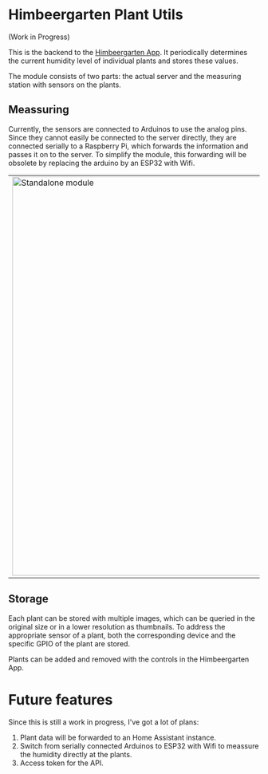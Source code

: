 # Himbeergarten Plant Utils
(Work in Progress)

This is the backend to the [Himbeergarten App](https://github.com/tobiasjungmann/Himbeergarten_App). It periodically determines the current humidity level of individual plants and stores these values.

The module consists of two parts: the actual server and the measuring station with sensors on the plants.

## Meassuring
Currently, the sensors are connected to Arduinos to use the analog pins. Since they cannot easily be connected to the server directly, 
they are connected serially to a Raspberry Pi, which forwards the information and passes it on to the server. 
To simplify the module, this forwarding will be obsolete by replacing the arduino by an ESP32 with Wifi.

|||
|-|-|
|<img width="800" alt="Standalone module" src="https://github.com/tobiasjungmann/Himbeergarten_RPi/assets/32565407/a4d60792-e4f5-49ff-a694-f93c2238e156">|<img width="800" alt="Module connected" src="https://github.com/tobiasjungmann/Himbeergarten_RPi/assets/32565407/e8b54cf4-5e56-46c6-901e-ac99a7814b03">|


## Storage
Each plant can be stored with multiple images, which can be queried in the original size or in a lower resolution as thumbnails. 
To address the appropriate sensor of a plant, both the corresponding device and the specific GPIO of the plant are stored.

Plants can be added and removed with the controls in the Himbeergarten App.

# Future features
Since this is still a work in progress, I've got a lot of plans:
1. Plant data will be forwarded to an Home Assistant instance.
2. Switch from serially connected Arduinos to ESP32 with Wifi to meassure the humidity directly at the plants.
3. Access token for the API.
